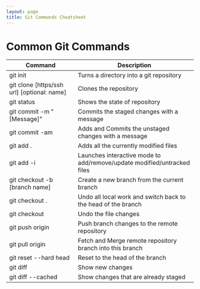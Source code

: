 ```yaml
---
layout: page
title: Git Commands Cheatsheet
---
```

# Common Git Commands

|Command|Description|
| --- | --- |
|git init|Turns a directory into a git repository|
|git clone [https/ssh url] [optional: name]|Clones the repository|
|git status|Shows the state of repository|
|git commit -m "[Message]"|Commits the staged changes with a message|
|git commit -am|Adds and Commits the unstaged changes with a message|
|git add .|Adds all the currently modified files|
|git add -i|Launches interactive mode to add/remove/update modified/untracked files|
|git checkout -b [branch name]|Create a new branch from the current branch|
|git checkout .|Undo all local work and switch back to the head of the branch|
|git checkout <file>|Undo the file changes|
|git push origin <branch>|Push branch changes to the remote repository|
|git pull origin <branch>|Fetch and Merge remote repository branch into this branch|
|git reset --hard head|Reset to the head of the branch|
|git diff|Show new changes|
|git diff --cached|Show changes that are already staged|